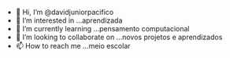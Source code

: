 - 👋 Hi, I’m @davidjuniorpacifico
- 👀 I’m interested in ...aprendizada
- 🌱 I’m currently learning ...pensamento computacional
- 💞️ I’m looking to collaborate on ...novos projetos e aprendizados
- 📫 How to reach me ...meio escolar

<!---
davidjuniorpacifico/davidjuniorpacifico is a ✨ special ✨ repository because its `README.md` (this file) appears on your GitHub profile.
You can click the Preview link to take a look at your changes.
--->
